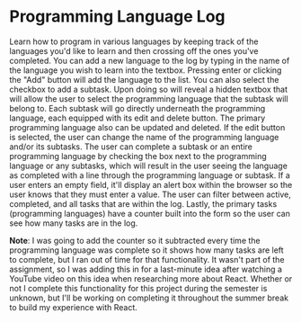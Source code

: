 # Programming Language Log
Learn how to program in various languages by keeping track of the languages you'd like to learn and then crossing off the ones you've completed.  You can add a new language to the log by typing in the name of the language you wish to learn into the textbox.  Pressing enter or clicking the "Add" button will add the language to the list.  You can also select the checkbox to add a subtask.  Upon doing so will reveal a hidden textbox that will allow the user to select the programming language that the subtask will belong to.  Each subtask will go directly underneath the programming language, each equipped with its edit and delete button.  The primary programming language also can be updated and deleted.  If the edit button is selected, the user can change the name of the programming language and/or its subtasks.  The user can complete a subtask or an entire programming language by checking the box next to the programming language or any subtasks, which will result in the user seeing the language as completed with a line through the programming language or subtask.  If a user enters an empty field, it'll display an alert box within the browser so the user knows that they must enter a value.  The user can filter between active, completed, and all tasks that are within the log.  Lastly, the primary tasks (programming languages) have a counter built into the form so the user can see how many tasks are in the log.

**Note**:  I was going to add the counter so it subtracted every time the programming language was complete so it shows how many tasks are left to complete, but I ran out of time for that functionality.  It wasn't part of the assignment, so I was adding this in for a last-minute idea after watching a YouTube video on this idea when researching more about React.  Whether or not I complete this functionality for this project during the semester is unknown, but I'll be working on completing it throughout the summer break to build my experience with React.
